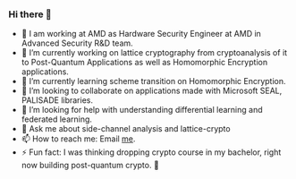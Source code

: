 ### Hi there 👋

- :office: I am working at AMD as Hardware Security Engineer at AMD in Advanced Security R&D team. 
- 🔭 I’m currently working on lattice cryptography from cryptoanalysis of it to Post-Quantum Applications as well as Homomorphic Encryption applications.
- 🌱 I’m currently learning scheme transition on Homomorphic Encryption. 
- 👯 I’m looking to collaborate on applications made with Microsoft SEAL, PALISADE libraries.
- 🤔 I’m looking for help with understanding differential learning and federated learning.
- 💬 Ask me about side-channel analysis and lattice-crypto  
- 📫 How to reach me: Email [me](mailto:fyaman@ncsu.edu).
- ⚡ Fun fact: I was thinking dropping crypto course in my bachelor, right now building post-quantum crypto. :key:
